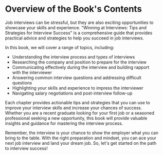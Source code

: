 Overview of the Book's Contents
========================================================

Job interviews can be stressful, but they are also exciting opportunities to showcase your skills and experience. "Winning at Interviews: Tips and Strategies for Interview Success" is a comprehensive guide that provides practical advice and strategies to help you succeed in job interviews.

In this book, we will cover a range of topics, including:

* Understanding the interview process and types of interviews
* Researching the company and position to prepare for the interview
* Communicating effectively during the interview and building rapport with the interviewer
* Answering common interview questions and addressing difficult questions
* Highlighting your skills and experience to impress the interviewer
* Navigating salary negotiations and post-interview follow-up

Each chapter provides actionable tips and strategies that you can use to improve your interview skills and increase your chances of success. Whether you are a recent graduate looking for your first job or a seasoned professional seeking a new opportunity, this book will provide valuable insights and guidance for mastering the interview process.

Remember, the interview is your chance to show the employer what you can bring to the table. With the right preparation and mindset, you can ace your next job interview and land your dream job. So, let's get started on the path to interview success!
